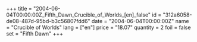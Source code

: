 +++
title = "2004-06-04T00:00:00Z_Fifth_Dawn_Crucible_of_Worlds_[en]_false"
id = "312a6058-de08-487d-95bd-b3c56807fdd6"
date = "2004-06-04T00:00:00Z"
name = "Crucible of Worlds"
lang = ["en"]
price = "18.07"
quantity = 2
foil = false
set = "Fifth Dawn"
+++
